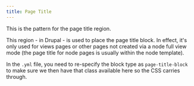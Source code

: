 ```yaml
---
title: Page Title
---
```


This is the pattern for the page title region.

This region - in Drupal - is used to place the page title block. In effect, it's only used for views pages or other pages not created via a node full view mode (the page title for node pages is usually within the node template).

In the `.yml` file, you need to re-specify the block type as `page-title-block` to make sure we then have that class available here so the CSS carries through.